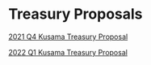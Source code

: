 # Treasury Proposals

[2021 Q4 Kusama Treasury Proposal](/polkachu_2021q4_maintenance.md) 

[2022 Q1 Kusama Treasury Proposal](/polkachu_2022q1_maintenance.md) 
